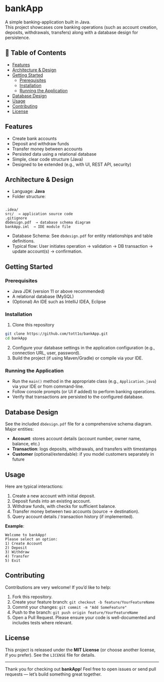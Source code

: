 
# bankApp

A simple banking-application built in Java.  
This project showcases core banking operations (such as account creation, deposits, withdrawals, transfers) along with a database design for persistence.

## 🧾 Table of Contents

- [Features](#features)  
- [Architecture & Design](#architecture--design)  
- [Getting Started](#getting-started)  
  - [Prerequisites](#prerequisites)  
  - [Installation](#installation)  
  - [Running the Application](#running-the-application)  
- [Database Design](#database-design)  
- [Usage](#usage)  
- [Contributing](#contributing)  
- [License](#license)

## Features

- Create bank accounts  
- Deposit and withdraw funds  
- Transfer money between accounts  
- Persisted data using a relational database  
- Simple, clear code structure (Java)  
- Designed to be extended (e.g., with UI, REST API, security)  

## Architecture & Design

- Language: **Java**  
- Folder structure:  
```

.idea/
src/  → application source code
.gitignore
dbdesign.pdf  → database schema diagram
bankApp.iml  → IDE module file

````
- Database Schema: See `dbdesign.pdf` for entity relationships and table definitions.  
- Typical flow: User initiates operation → validation → DB transaction → update account(s) → confirmation.

## Getting Started

### Prerequisites

- Java JDK (version 11 or above recommended)  
- A relational database (MySQL)  
- (Optional) An IDE such as IntelliJ IDEA, Eclipse  

### Installation

1. Clone this repository  
 ```bash
 git clone https://github.com/tott1o/bankApp.git
 cd bankApp
````

2. Configure your database settings in the application configuration (e.g., connection URL, user, password).
3. Build the project (if using Maven/Gradle) or compile via your IDE.

### Running the Application

* Run the `main()` method in the appropriate class (e.g., `Application.java`) via your IDE or from command-line.
* Follow console prompts (or UI if added) to perform banking operations.
* Verify that transactions are persisted to the configured database.

## Database Design

See the included `dbdesign.pdf` file for a comprehensive schema diagram.
Major entities:

* **Account**: stores account details (account number, owner name, balance, etc.)
* **Transaction**: logs deposits, withdrawals, and transfers with timestamps
* **Customer** (optional/extendable): if you model customers separately in future

## Usage

Here are typical interactions:

1. Create a new account with initial deposit.
2. Deposit funds into an existing account.
3. Withdraw funds, with checks for sufficient balance.
4. Transfer money between two accounts (source → destination).
5. Query account details / transaction history (if implemented).

**Example**:

```
Welcome to bankApp!
Please select an option:
1) Create Account
2) Deposit
3) Withdraw
4) Transfer
5) Exit
```

## Contributing

Contributions are very welcome! If you’d like to help:

1. Fork this repository.
2. Create your feature branch: `git checkout -b feature/YourFeatureName`
3. Commit your changes: `git commit -m "Add SomeFeature"`
4. Push to the branch: `git push origin feature/YourFeatureName`
5. Open a Pull Request.
   Please ensure your code is well-documented and includes tests where relevant.

## License

This project is released under the **MIT License** (or choose another license, if you prefer).
See the `LICENSE` file for details.

---

Thank you for checking out **bankApp**!
Feel free to open issues or send pull requests — let’s build something great together.

```

